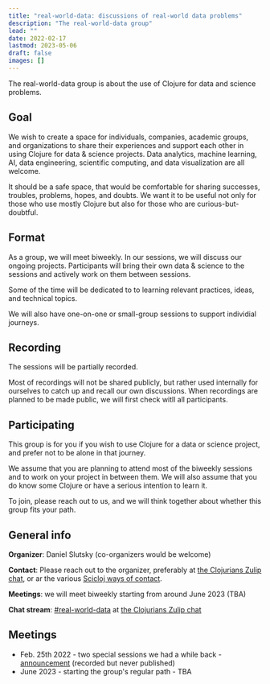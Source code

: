 ```yaml
---
title: "real-world-data: discussions of real-world data problems"
description: "The real-world-data group"
lead: ""
date: 2022-02-17
lastmod: 2023-05-06
draft: false
images: []
---
```

The real-world-data group is about the use of Clojure for data and science problems.

## Goal
We wish to create a space for individuals, companies, academic groups, and organizations to  share their experiences and support each other in using Clojure for data & science projects. Data analytics, machine learning, AI, data engineering, scientific computing, and data visualization are all welcome.

It should be a safe space, that would be comfortable for sharing successes, troubles, problems, hopes, and doubts. We want it to be useful not only for those who use mostly Clojure but also for those who are curious-but-doubtful.

## Format
As a group, we will meet biweekly. In our sessions, we will discuss our ongoing projects. Participants will bring their own data & science to the sessions and actively work on them between sessions.

Some of the time will be dedicated to to learning relevant practices, ideas, and technical topics.

We will also have one-on-one or small-group sessions to support individial journeys.

## Recording
The sessions will be partially recorded.

Most of recordings will not be shared publicly, but rather used internally for ourselves to catch up and recall our own discussions. When recordings are planned to be made public, we will first check witll all participants.

## Participating
This group is for you if you wish to use Clojure for a data or science project, and prefer not to be alone in that journey.

We assume that you are planning to attend most of the biweekly sessions and to work on your project in between them. We will also assume that you do know some Clojure or have a serious intention to learn it.

To join, please reach out to us, and we will think together about whether this group fits your path.

## General info
**Organizer**: Daniel Slutsky (co-organizers would be welcome)

**Contact**: Please reach out to the organizer, preferably at [the Clojurians Zulip chat](../chat), or ar the various [Scicloj ways of contact](../scicloj).

**Meetings**: we will meet biweekly starting from around June 2023 (TBA)

**Chat stream**: [#real-world-data](https://clojurians.zulipchat.com/#narrow/stream/315077-real-world-data) at [the Clojurians Zulip chat](../chat)

## Meetings
* Feb. 25th 2022 - two special sessions we had a while back - [announcement](https://clojureverse.org/t/real-world-data-meetup-1/) (recorded but never published)
* June 2023 - starting the group's regular path - TBA
